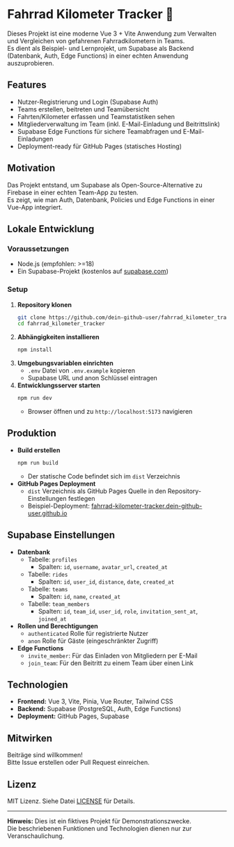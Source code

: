 # Fahrrad Kilometer Tracker 🚴



Dieses Projekt ist eine moderne Vue 3 + Vite Anwendung zum Verwalten und Vergleichen von gefahrenen Fahrradkilometern in Teams.  
Es dient als Beispiel- und Lernprojekt, um Supabase als Backend (Datenbank, Auth, Edge Functions) in einer echten Anwendung auszuprobieren.

## Features

- Nutzer-Registrierung und Login (Supabase Auth)
- Teams erstellen, beitreten und Teamübersicht
- Fahrten/Kilometer erfassen und Teamstatistiken sehen
- Mitgliederverwaltung im Team (inkl. E-Mail-Einladung und Beitrittslink)
- Supabase Edge Functions für sichere Teamabfragen und E-Mail-Einladungen
- Deployment-ready für GitHub Pages (statisches Hosting)

## Motivation

Das Projekt entstand, um Supabase als Open-Source-Alternative zu Firebase in einer echten Team-App zu testen.  
Es zeigt, wie man Auth, Datenbank, Policies und Edge Functions in einer Vue-App integriert.

## Lokale Entwicklung

### Voraussetzungen

- Node.js (empfohlen: >=18)
- Ein Supabase-Projekt (kostenlos auf [supabase.com](https://supabase.com))

### Setup

1. **Repository klonen**
   ```sh
   git clone https://github.com/dein-github-user/fahrrad_kilometer_tracker.git
   cd fahrrad_kilometer_tracker
   ```
2. **Abhängigkeiten installieren**
   ```sh
   npm install
   ```
3. **Umgebungsvariablen einrichten**
   - `.env` Datei von `.env.example` kopieren
   - Supabase URL und anon Schlüssel eintragen
4. **Entwicklungsserver starten**
   ```sh
   npm run dev
   ```
   - Browser öffnen und zu `http://localhost:5173` navigieren

## Produktion

- **Build erstellen**
  ```sh
  npm run build
  ```
  - Der statische Code befindet sich im `dist` Verzeichnis
- **GitHub Pages Deployment**
  - `dist` Verzeichnis als GitHub Pages Quelle in den Repository-Einstellungen festlegen
  - Beispiel-Deployment: [fahrrad-kilometer-tracker.dein-github-user.github.io](https://fahrrad-kilometer-tracker.dein-github-user.github.io)

## Supabase Einstellungen

- **Datenbank**
  - Tabelle: `profiles`
    - Spalten: `id`, `username`, `avatar_url`, `created_at`
  - Tabelle: `rides`
    - Spalten: `id`, `user_id`, `distance`, `date`, `created_at`
  - Tabelle: `teams`
    - Spalten: `id`, `name`, `created_at`
  - Tabelle: `team_members`
    - Spalten: `id`, `team_id`, `user_id`, `role`, `invitation_sent_at`, `joined_at`
- **Rollen und Berechtigungen**
  - `authenticated` Rolle für registrierte Nutzer
  - `anon` Rolle für Gäste (eingeschränkter Zugriff)
- **Edge Functions**
  - `invite_member`: Für das Einladen von Mitgliedern per E-Mail
  - `join_team`: Für den Beitritt zu einem Team über einen Link

## Technologien

- **Frontend:** Vue 3, Vite, Pinia, Vue Router, Tailwind CSS
- **Backend:** Supabase (PostgreSQL, Auth, Edge Functions)
- **Deployment:** GitHub Pages, Supabase

## Mitwirken

Beiträge sind willkommen!  
Bitte Issue erstellen oder Pull Request einreichen.

## Lizenz

MIT Lizenz. Siehe Datei [LICENSE](LICENSE) für Details.

---

**Hinweis:** Dies ist ein fiktives Projekt für Demonstrationszwecke.  
Die beschriebenen Funktionen und Technologien dienen nur zur Veranschaulichung.
